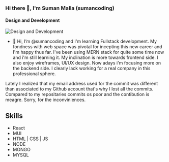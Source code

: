 ### Hi there 👋, I'm Suman Malla (sumancoding)
#### Design and Development
![Design and Development](https://media-exp1.licdn.com/dms/image/C4E16AQH4NOMbOtlcrg/profile-displaybackgroundimage-shrink_350_1400/0/1644332335916?e=1651104000&v=beta&t=e147a3no_igMQzc01Wh7Ig60qQgPfoYGOftDR7aJ6io)

- 👋 Hi, I’m @sumancoding and I'm learning Fullstack development. 
My fondness with web space was pivotal for incepting this new career and I'm happy thus far.  I've been using  MERN stack for quite some time now and i'm still learning it. My inclination is more towards frontend side. I also enjoy wireframes, UI/UX design. Now adays i'm focusing more on the backend side. I clearly lack working for a real company in this professional sphere.

Lately I realized that my email address used for the commit was different than associated to my Github account that's why I lost all the commits. Compared to my repositaries commits os poor and the contibution is meagre. Sorry, for the inconviniences.    

## Skills
* React
* MUI
* HTML | CSS | JS
* NODE
* MONGO
* MYSQL














<!---
sumancoding/sumancoding is a ✨ special ✨ repository because its `README.md` (this file) appears on your GitHub profile.
You can click the Preview link to take a look at your changes.
--->
